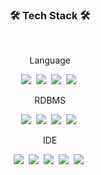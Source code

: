 <h3 align="center"><b>🛠 Tech Stack 🛠</b></h3>
</br>
<p align="center">
Language
</p>
<p align="center">
<img src="https://img.shields.io/badge/C++-00599C?style=flat-square&logo=C%2B%2B&logoColor=white"/></a>&nbsp
<img src="https://img.shields.io/badge/C%23-239120?style=flat-square&logo=CSharp&logoColor=white"/></a>&nbsp
<img src="https://img.shields.io/badge/JAVA-007396?style=flat-square&logo=Java&logoColor=white"/></a>&nbsp
<img src="https://img.shields.io/badge/Python-3776AB?style=flat-square&logo=Python&logoColor=white"/></a>&nbsp
</p>
<p align="center">
RDBMS
</p>
<p align="center">
<img src="https://img.shields.io/badge/mysql-4479A1?style=flat-square&logo=mysql&logoColor=white"/></a>&nbsp
<img src="https://img.shields.io/badge/Oracle-f80000?style=flat-square&logo=oracle&logoColor=white"/></a>&nbsp
<img src="https://img.shields.io/badge/mariaDB-003545?style=flat-square&logo=mariaDB&logoColor=white"/></a>&nbsp
<img src="https://img.shields.io/badge/postgresql-4169e1?style=flat-square&logo=postgresql&logoColor=white"/></a>&nbsp
</p>
<p align="center">
IDE
</p>
<p align="center">
<img src="https://img.shields.io/badge/VisualStudio-5c2d91?style=flat-square&logo=visualstudio&logoColor=white"/></a>&nbsp
<img src="https://img.shields.io/badge/Visual Studio Code-007ACC?style=flat-square&logo=Visual Studio Code&logoColor=white"/></a>&nbsp
<img src="https://img.shields.io/badge/Eclipse-2c2255?style=flat-square&logo=eclipse&logoColor=white"/></a>&nbsp
<img src="https://img.shields.io/badge/PyCharm-000000?style=flat-square&logo=pycharm&logoColor=white"/></a>&nbsp
<img src="https://img.shields.io/badge/Android Studio-3DDC84?style=flat-square&logo=AndroidStudio&logoColor=white"/></a>&nbsp

</p>
  
<!--
**wya002/wya002** is a ✨ _special_ ✨ repository because its `README.md` (this file) appears on your GitHub profile.

Here are some ideas to get you started:

- 🔭 I’m currently working on ...
- 🌱 I’m currently learning ...
- 👯 I’m looking to collaborate on ...
- 🤔 I’m looking for help with ...
- 💬 Ask me about ...
- 📫 How to reach me: ...
- 😄 Pronouns: ...
- ⚡ Fun fact: ...
-->
